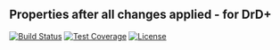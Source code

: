 ## Properties after all changes applied - for DrD+

[![Build Status](https://travis-ci.org/jaroslavtyc/drd-plus-current-properties.svg?branch=master)](https://travis-ci.org/jaroslavtyc/drd-plus-current-properties)
[![Test Coverage](https://codeclimate.com/github/jaroslavtyc/drd-plus-current-properties/badges/coverage.svg)](https://codeclimate.com/github/jaroslavtyc/drd-plus-current-properties/coverage)
[![License](https://poser.pugx.org/drd-plus/current-properties/license)](https://packagist.org/packages/drd-plus/current-properties)
